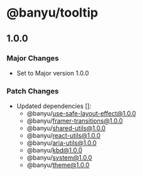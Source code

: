 # @banyu/tooltip

## 1.0.0

### Major Changes

- Set to Major version 1.0.0

### Patch Changes

- Updated dependencies []:
  - @banyu/use-safe-layout-effect@1.0.0
  - @banyu/framer-transitions@1.0.0
  - @banyu/shared-utils@1.0.0
  - @banyu/react-utils@1.0.0
  - @banyu/aria-utils@1.0.0
  - @banyu/kbd@1.0.0
  - @banyu/system@1.0.0
  - @banyu/theme@1.0.0
